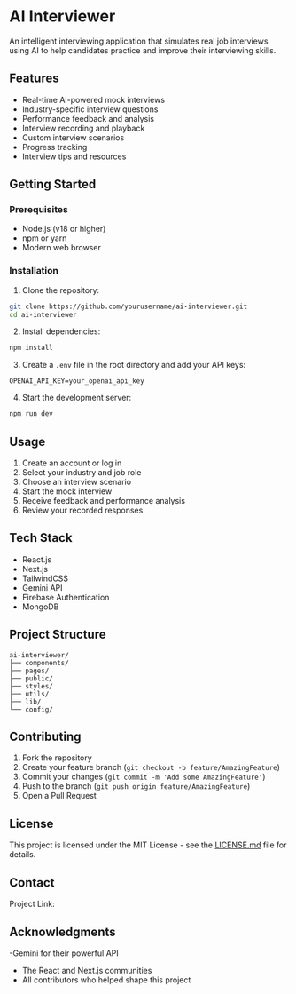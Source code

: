 # AI Interviewer

An intelligent interviewing application that simulates real job interviews using AI to help candidates practice and improve their interviewing skills.

## Features

- Real-time AI-powered mock interviews
- Industry-specific interview questions
- Performance feedback and analysis
- Interview recording and playback
- Custom interview scenarios
- Progress tracking
- Interview tips and resources

## Getting Started

### Prerequisites

- Node.js (v18 or higher)
- npm or yarn
- Modern web browser

### Installation

1. Clone the repository:
```bash
git clone https://github.com/yourusername/ai-interviewer.git
cd ai-interviewer
```

2. Install dependencies:
```bash
npm install
```

3. Create a `.env` file in the root directory and add your API keys:
```
OPENAI_API_KEY=your_openai_api_key
```

4. Start the development server:
```bash
npm run dev
```

## Usage

1. Create an account or log in
2. Select your industry and job role
3. Choose an interview scenario
4. Start the mock interview
5. Receive feedback and performance analysis
6. Review your recorded responses

## Tech Stack

- React.js
- Next.js
- TailwindCSS
- Gemini API
- Firebase Authentication
- MongoDB

## Project Structure

```
ai-interviewer/
├── components/
├── pages/
├── public/
├── styles/
├── utils/
├── lib/
└── config/
```

## Contributing

1. Fork the repository
2. Create your feature branch (`git checkout -b feature/AmazingFeature`)
3. Commit your changes (`git commit -m 'Add some AmazingFeature'`)
4. Push to the branch (`git push origin feature/AmazingFeature`)
5. Open a Pull Request

## License

This project is licensed under the MIT License - see the [LICENSE.md](LICENSE.md) file for details.

## Contact

Project Link: [](https://youtube.com/shorts/RjNvuGcEU8s)

## Acknowledgments

-Gemini for their powerful API
- The React and Next.js communities
- All contributors who helped shape this project
